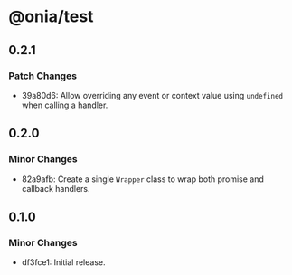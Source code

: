 # @onia/test

## 0.2.1

### Patch Changes

- 39a80d6: Allow overriding any event or context value using `undefined` when calling a handler.

## 0.2.0

### Minor Changes

- 82a9afb: Create a single `Wrapper` class to wrap both promise and callback handlers.

## 0.1.0

### Minor Changes

- df3fce1: Initial release.
